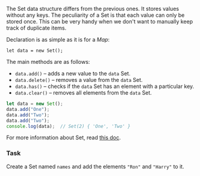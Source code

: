 The Set data structure differs from the previous ones. It stores values without any keys. The peculiarity of a Set is that each value can only be stored once.
This can be very handy when we don't want to manually keep track of duplicate items.

Declaration is as simple as it is for a _Map_:
```
let data = new Set();
```

The main methods are as follows:
- `data.add()` – adds a new value to the `data` Set.
- `data.delete()` – removes a value from the `data` Set.
- `data.has()` – checks if the `data` Set has an element with a particular key.
- `data.clear()` – removes all elements from the `data` Set.

```javascript
let data = new Set();
data.add("One");
data.add("Two");
data.add("Two");
console.log(data);  // Set(2) { 'One', 'Two' }
```

For more information about Set, read [this doc](https://developer.mozilla.org/en-US/docs/Web/JavaScript/Reference/Global_Objects/Set).

### Task
Create a Set named `names` and add the elements `"Ron"` and `"Harry"` to it.
